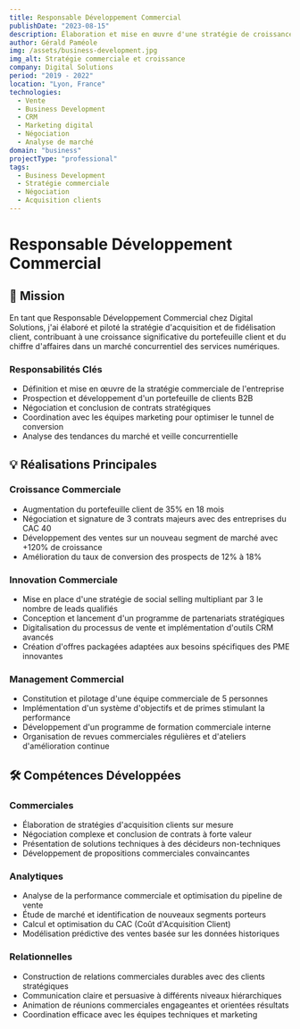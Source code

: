 ```yaml
---
title: Responsable Développement Commercial
publishDate: "2023-08-15"
description: Élaboration et mise en œuvre d'une stratégie de croissance commerciale dans le secteur des services numériques.
author: Gérald Paméole
img: /assets/business-development.jpg
img_alt: Stratégie commerciale et croissance
company: Digital Solutions
period: "2019 - 2022"
location: "Lyon, France"
technologies:
  - Vente
  - Business Development
  - CRM
  - Marketing digital
  - Négociation
  - Analyse de marché
domain: "business"
projectType: "professional"
tags:
  - Business Development
  - Stratégie commerciale
  - Négociation
  - Acquisition clients
---
```


# Responsable Développement Commercial

## 🎯 Mission

En tant que Responsable Développement Commercial chez Digital Solutions, j'ai élaboré et piloté la stratégie d'acquisition et de fidélisation client, contribuant à une croissance significative du portefeuille client et du chiffre d'affaires dans un marché concurrentiel des services numériques.

### Responsabilités Clés

- Définition et mise en œuvre de la stratégie commerciale de l'entreprise
- Prospection et développement d'un portefeuille de clients B2B
- Négociation et conclusion de contrats stratégiques
- Coordination avec les équipes marketing pour optimiser le tunnel de conversion
- Analyse des tendances du marché et veille concurrentielle

## 💡 Réalisations Principales

### Croissance Commerciale

- Augmentation du portefeuille client de 35% en 18 mois
- Négociation et signature de 3 contrats majeurs avec des entreprises du CAC 40
- Développement des ventes sur un nouveau segment de marché avec +120% de croissance
- Amélioration du taux de conversion des prospects de 12% à 18%

### Innovation Commerciale

- Mise en place d'une stratégie de social selling multipliant par 3 le nombre de leads qualifiés
- Conception et lancement d'un programme de partenariats stratégiques
- Digitalisation du processus de vente et implémentation d'outils CRM avancés
- Création d'offres packagées adaptées aux besoins spécifiques des PME innovantes

### Management Commercial

- Constitution et pilotage d'une équipe commerciale de 5 personnes
- Implémentation d'un système d'objectifs et de primes stimulant la performance
- Développement d'un programme de formation commerciale interne
- Organisation de revues commerciales régulières et d'ateliers d'amélioration continue

## 🛠 Compétences Développées

### Commerciales

- Élaboration de stratégies d'acquisition clients sur mesure
- Négociation complexe et conclusion de contrats à forte valeur
- Présentation de solutions techniques à des décideurs non-techniques
- Développement de propositions commerciales convaincantes

### Analytiques

- Analyse de la performance commerciale et optimisation du pipeline de vente
- Étude de marché et identification de nouveaux segments porteurs
- Calcul et optimisation du CAC (Coût d'Acquisition Client)
- Modélisation prédictive des ventes basée sur les données historiques

### Relationnelles

- Construction de relations commerciales durables avec des clients stratégiques
- Communication claire et persuasive à différents niveaux hiérarchiques
- Animation de réunions commerciales engageantes et orientées résultats
- Coordination efficace avec les équipes techniques et marketing
